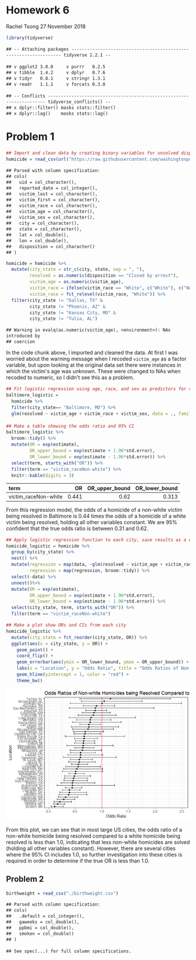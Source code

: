 Homework 6
================
Rachel Tsong
27 November 2018

``` r
library(tidyverse)
```

    ## -- Attaching packages ------------------------------------------------------------------ tidyverse 1.2.1 --

    ## v ggplot2 3.0.0     v purrr   0.2.5
    ## v tibble  1.4.2     v dplyr   0.7.6
    ## v tidyr   0.8.1     v stringr 1.3.1
    ## v readr   1.1.1     v forcats 0.3.0

    ## -- Conflicts --------------------------------------------------------------------- tidyverse_conflicts() --
    ## x dplyr::filter() masks stats::filter()
    ## x dplyr::lag()    masks stats::lag()

Problem 1
=========

``` r
## Import and clean data by creating binary variables for unsolved dispositions and race, filter out irrelevant cities
homicide = read_csv(url("https://raw.githubusercontent.com/washingtonpost/data-homicides/master/homicide-data.csv")) 
```

    ## Parsed with column specification:
    ## cols(
    ##   uid = col_character(),
    ##   reported_date = col_integer(),
    ##   victim_last = col_character(),
    ##   victim_first = col_character(),
    ##   victim_race = col_character(),
    ##   victim_age = col_character(),
    ##   victim_sex = col_character(),
    ##   city = col_character(),
    ##   state = col_character(),
    ##   lat = col_double(),
    ##   lon = col_double(),
    ##   disposition = col_character()
    ## )

``` r
homicide = homicide %>%
  mutate(city_state = str_c(city, state, sep = ", "),
         resolved = as.numeric(disposition == "Closed by arrest"),
         victim_age = as.numeric(victim_age),
         victim_race = ifelse(victim_race == "White", c("White"), c("Non-white")),
         victim_race = fct_relevel(victim_race, "White")) %>%
  filter(city_state != "Dallas, TX" & 
         city_state != "Phoenix, AZ" & 
         city_state != "Kansas City, MO" & 
         city_state != "Tulsa, AL")
```

    ## Warning in evalq(as.numeric(victim_age), <environment>): NAs introduced by
    ## coercion

In the code chunk above, I imported and cleaned the data. At first I was worried about the warning message when I recoded `victim_age` as a factor variable, but upon looking at the original data set there were instances in which the victim's age was unknown. These were changed to NAs when recoded to numeric, so I didn't see this as a problem.

``` r
## Fit logistic regression using age, race, and sex as predictors for resolved
baltimore_logistic = 
  homicide %>% 
  filter(city_state== "Baltimore, MD") %>%
  glm(resolved ~ victim_age + victim_race + victim_sex, data = ., family = binomial()) 

## Make a table showing the odds ratio and 95% CI 
baltimore_logistic %>%  
  broom::tidy() %>% 
  mutate(OR = exp(estimate),
         OR_upper_bound = exp(estimate + 1.96*std.error),
         OR_lower_bound = exp(estimate - 1.96*std.error)) %>%
  select(term, starts_with("OR")) %>%
  filter(term == "victim_raceNon-white") %>%
  knitr::kable(digits = 3)
```

| term                  |     OR|  OR\_upper\_bound|  OR\_lower\_bound|
|:----------------------|------:|-----------------:|-----------------:|
| victim\_raceNon-white |  0.441|              0.62|             0.313|

From this regression model, the odds of a homicide of a non-white victim being resolved in Baltimore is 0.44 times the odds of a homicide of a white victim being resolved, holding all other variables constant. We are 95% confident that the true odds ratio is between 0.31 and 0.62.

``` r
## Apply logistic regression function to each city, save results as a dataframe showing ORs and 95% CIs
homicide_logistic = homicide %>%
  group_by(city_state) %>%
  nest() %>%  
  mutate(regression = map(data, ~glm(resolved ~ victim_age + victim_race + victim_sex, data = ., family = binomial())),
         regression = map(regression, broom::tidy)) %>% 
  select(-data) %>%
  unnest()%>% 
  mutate(OR = exp(estimate),
         OR_upper_bound = exp(estimate + 1.96*std.error),
         OR_lower_bound = exp(estimate - 1.96*std.error)) %>%
  select(city_state, term, starts_with("OR")) %>%
  filter(term == "victim_raceNon-white") 
```

``` r
## Make a plot show ORs and CIs from each city
homicide_logistic %>%
  mutate(city_state = fct_reorder(city_state, OR)) %>%
  ggplot(aes(x = city_state, y = OR)) +
    geom_point() +
    coord_flip() +
    geom_errorbar(aes(ymin = OR_lower_bound, ymax = OR_upper_bound)) +
    labs(x = "Location", y = "Odds Ratio", title = "Odds Ratios of Non-white Homicides being Resolved Compared to White Homicides") +
    geom_hline(yintercept = 1, color = "red") +
    theme_bw() 
```

![](p8105_hw6_rt2712_files/figure-markdown_github/unnamed-chunk-5-1.png)

From this plot, we can see that in most large US cities, the odds ratio of a non-white homicide being resolved compared to a white homicide being resolved is less than 1.0, indicating that less non-white homicides are solved (holding all other variables constant). However, there are several cities where the 95% CI includes 1.0, so further investigation into these cities is required in order to determine if the true OR is less than 1.0.

Problem 2
---------

``` r
birthweight = read_csv("./birthweight.csv")
```

    ## Parsed with column specification:
    ## cols(
    ##   .default = col_integer(),
    ##   gaweeks = col_double(),
    ##   ppbmi = col_double(),
    ##   smoken = col_double()
    ## )

    ## See spec(...) for full column specifications.
